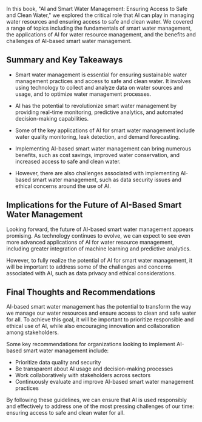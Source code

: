 
In this book, "AI and Smart Water Management: Ensuring Access to Safe and Clean Water," we explored the critical role that AI can play in managing water resources and ensuring access to safe and clean water. We covered a range of topics including the fundamentals of smart water management, the applications of AI for water resource management, and the benefits and challenges of AI-based smart water management.

Summary and Key Takeaways
-------------------------

* Smart water management is essential for ensuring sustainable water management practices and access to safe and clean water. It involves using technology to collect and analyze data on water sources and usage, and to optimize water management processes.

* AI has the potential to revolutionize smart water management by providing real-time monitoring, predictive analytics, and automated decision-making capabilities.

* Some of the key applications of AI for smart water management include water quality monitoring, leak detection, and demand forecasting.

* Implementing AI-based smart water management can bring numerous benefits, such as cost savings, improved water conservation, and increased access to safe and clean water.

* However, there are also challenges associated with implementing AI-based smart water management, such as data security issues and ethical concerns around the use of AI.

Implications for the Future of AI-Based Smart Water Management
--------------------------------------------------------------

Looking forward, the future of AI-based smart water management appears promising. As technology continues to evolve, we can expect to see even more advanced applications of AI for water resource management, including greater integration of machine learning and predictive analytics.

However, to fully realize the potential of AI for smart water management, it will be important to address some of the challenges and concerns associated with AI, such as data privacy and ethical considerations.

Final Thoughts and Recommendations
----------------------------------

AI-based smart water management has the potential to transform the way we manage our water resources and ensure access to clean and safe water for all. To achieve this goal, it will be important to prioritize responsible and ethical use of AI, while also encouraging innovation and collaboration among stakeholders.

Some key recommendations for organizations looking to implement AI-based smart water management include:

* Prioritize data quality and security
* Be transparent about AI usage and decision-making processes
* Work collaboratively with stakeholders across sectors
* Continuously evaluate and improve AI-based smart water management practices

By following these guidelines, we can ensure that AI is used responsibly and effectively to address one of the most pressing challenges of our time: ensuring access to safe and clean water for all.